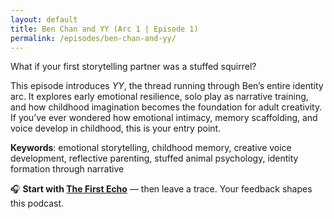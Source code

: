 ```yaml
---
layout: default
title: Ben Chan and YY (Arc 1 | Episode 1)
permalink: /episodes/ben-chan-and-yy/
---
```


What if your first storytelling partner was a stuffed squirrel?

This episode introduces *YY*, the thread running through Ben’s entire identity arc. It explores early emotional resilience, solo play as narrative training, and how childhood imagination becomes the foundation for adult creativity. If you’ve ever wondered how emotional intimacy, memory scaffolding, and voice develop in childhood, this is your entry point.

**Keywords**: emotional storytelling, childhood memory, creative voice development, reflective parenting, stuffed animal psychology, identity formation through narrative

🎧 **Start with [The First Echo](https://yyand.me/the-first-echo)** — then leave a trace. Your feedback shapes this podcast.